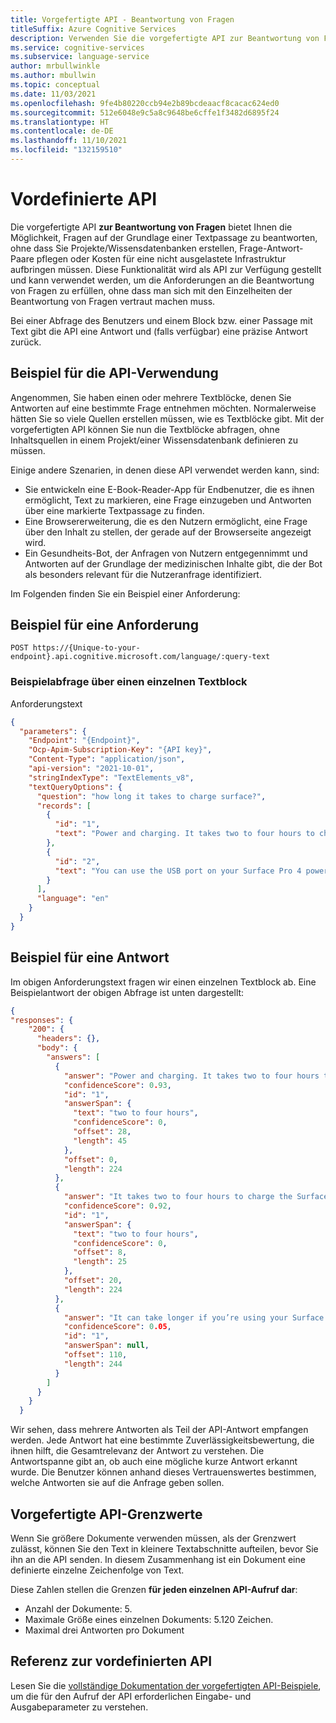 ```yaml
---
title: Vorgefertigte API - Beantwortung von Fragen
titleSuffix: Azure Cognitive Services
description: Verwenden Sie die vorgefertigte API zur Beantwortung von Fragen, um Fragen zu stellen und Antworten zu erhalten, ohne ein Projekt/eine Wissensdatenbank erstellen zu müssen.
ms.service: cognitive-services
ms.subservice: language-service
author: mrbullwinkle
ms.author: mbullwin
ms.topic: conceptual
ms.date: 11/03/2021
ms.openlocfilehash: 9fe4b80220ccb94e2b89bcdeaacf8cacac624ed0
ms.sourcegitcommit: 512e6048e9c5a8c9648be6cffe1f3482d6895f24
ms.translationtype: HT
ms.contentlocale: de-DE
ms.lasthandoff: 11/10/2021
ms.locfileid: "132159510"
---
```

# <a name="prebuilt-api"></a>Vordefinierte API

Die vorgefertigte API **zur Beantwortung von Fragen** bietet Ihnen die Möglichkeit, Fragen auf der Grundlage einer Textpassage zu beantworten, ohne dass Sie Projekte/Wissensdatenbanken erstellen, Frage-Antwort-Paare pflegen oder Kosten für eine nicht ausgelastete Infrastruktur aufbringen müssen. Diese Funktionalität wird als API zur Verfügung gestellt und kann verwendet werden, um die Anforderungen an die Beantwortung von Fragen zu erfüllen, ohne dass man sich mit den Einzelheiten der Beantwortung von Fragen vertraut machen muss.

Bei einer Abfrage des Benutzers und einem Block bzw. einer Passage mit Text gibt die API eine Antwort und (falls verfügbar) eine präzise Antwort zurück.

## <a name="example-api-usage"></a>Beispiel für die API-Verwendung

Angenommen, Sie haben einen oder mehrere Textblöcke, denen Sie Antworten auf eine bestimmte Frage entnehmen möchten. Normalerweise hätten Sie so viele Quellen erstellen müssen, wie es Textblöcke gibt. Mit der vorgefertigten API können Sie nun die Textblöcke abfragen, ohne Inhaltsquellen in einem Projekt/einer Wissensdatenbank definieren zu müssen.

Einige andere Szenarien, in denen diese API verwendet werden kann, sind:

* Sie entwickeln eine E-Book-Reader-App für Endbenutzer, die es ihnen ermöglicht, Text zu markieren, eine Frage einzugeben und Antworten über eine markierte Textpassage zu finden.
* Eine Browsererweiterung, die es den Nutzern ermöglicht, eine Frage über den Inhalt zu stellen, der gerade auf der Browserseite angezeigt wird.
* Ein Gesundheits-Bot, der Anfragen von Nutzern entgegennimmt und Antworten auf der Grundlage der medizinischen Inhalte gibt, die der Bot als besonders relevant für die Nutzeranfrage identifiziert.

Im Folgenden finden Sie ein Beispiel einer Anforderung:

## <a name="sample-request"></a>Beispiel für eine Anforderung

```
POST https://{Unique-to-your-endpoint}.api.cognitive.microsoft.com/language/:query-text
```

### <a name="sample-query-over-a-single-block-of-text"></a>Beispielabfrage über einen einzelnen Textblock

Anforderungstext

```json
{
  "parameters": {
    "Endpoint": "{Endpoint}",
    "Ocp-Apim-Subscription-Key": "{API key}",
    "Content-Type": "application/json",
    "api-version": "2021-10-01",
    "stringIndexType": "TextElements_v8",
    "textQueryOptions": {
      "question": "how long it takes to charge surface?",
      "records": [
        {
          "id": "1",
          "text": "Power and charging. It takes two to four hours to charge the Surface Pro 4 battery fully from an empty state. It can take longer if you’re using your Surface for power-intensive activities like gaming or video streaming while you’re charging it."
        },
        {
          "id": "2",
          "text": "You can use the USB port on your Surface Pro 4 power supply to charge other devices, like a phone, while your Surface charges. The USB port on the power supply is only for charging, not for data transfer. If you want to use a USB device, plug it into the USB port on your Surface."
        }
      ],
      "language": "en"
    }
  }
}
```

## <a name="sample-response"></a>Beispiel für eine Antwort

Im obigen Anforderungstext fragen wir einen einzelnen Textblock ab. Eine Beispielantwort der obigen Abfrage ist unten dargestellt:

```json
{
"responses": {
    "200": {
      "headers": {},
      "body": {
        "answers": [
          {
            "answer": "Power and charging. It takes two to four hours to charge the Surface Pro 4 battery fully from an empty state. It can take longer if you’re using your Surface for power-intensive activities like gaming or video streaming while you’re charging it.",
            "confidenceScore": 0.93,
            "id": "1",
            "answerSpan": {
              "text": "two to four hours",
              "confidenceScore": 0,
              "offset": 28,
              "length": 45
            },
            "offset": 0,
            "length": 224
          },
          {
            "answer": "It takes two to four hours to charge the Surface Pro 4 battery fully from an empty state. It can take longer if you’re using your Surface for power-intensive activities like gaming or video streaming while you’re charging it.",
            "confidenceScore": 0.92,
            "id": "1",
            "answerSpan": {
              "text": "two to four hours",
              "confidenceScore": 0,
              "offset": 8,
              "length": 25
            },
            "offset": 20,
            "length": 224
          },
          {
            "answer": "It can take longer if you’re using your Surface for power-intensive activities like gaming or video streaming while you’re charging it.",
            "confidenceScore": 0.05,
            "id": "1",
            "answerSpan": null,
            "offset": 110,
            "length": 244
          }
        ]
      }
    }
  }
```

Wir sehen, dass mehrere Antworten als Teil der API-Antwort empfangen werden. Jede Antwort hat eine bestimmte Zuverlässigkeitsbewertung, die ihnen hilft, die Gesamtrelevanz der Antwort zu verstehen. Die Antwortspanne gibt an, ob auch eine mögliche kurze Antwort erkannt wurde. Die Benutzer können anhand dieses Vertrauenswertes bestimmen, welche Antworten sie auf die Anfrage geben sollen.

## <a name="prebuilt-api-limits"></a>Vorgefertigte API-Grenzwerte

Wenn Sie größere Dokumente verwenden müssen, als der Grenzwert zulässt, können Sie den Text in kleinere Textabschnitte aufteilen, bevor Sie ihn an die API senden. In diesem Zusammenhang ist ein Dokument eine definierte einzelne Zeichenfolge von Text.

Diese Zahlen stellen die Grenzen **für jeden einzelnen API-Aufruf dar**:

* Anzahl der Dokumente: 5.
* Maximale Größe eines einzelnen Dokuments: 5.120 Zeichen.
* Maximal drei Antworten pro Dokument

## <a name="prebuilt-api-reference"></a>Referenz zur vordefinierten API

Lesen Sie die [vollständige Dokumentation der vorgefertigten API-Beispiele](https://github.com/Azure/azure-rest-api-specs/blob/main/specification/cognitiveservices/data-plane/Language/stable/2021-10-01/examples/questionanswering/SuccessfulQueryText.json), um die für den Aufruf der API erforderlichen Eingabe- und Ausgabeparameter zu verstehen.